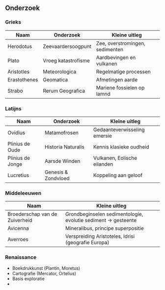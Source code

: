 ## Onderzoek
### Grieks
| Naam         | Onderzoek           | Kleine uitleg                   |
| ------------ | ------------------- | ------------------------------- |
| Herodotus    | Zeevaardersoogpunt  | Zee, overstromingen, sedimenten |
| Plato        | Vroeg katastrofisme | Aardbevingen en vulkanen        |
| Aristotles   | Meteorologica       | Regelmatige processen           |
| Erastothenes | Geomatica           | Afmetingen aarde                |
| Strabo       | Rerum Geografica    | Mariene fossielen op lamnd      |
### Latijns
| Naam             | Onderzoek           | Kleine uitleg                |
| ---------------- | ------------------- | ---------------------------- |
| Ovidius          | Matamofrosen        | Gedaanteverwisseling emersie |
| Plinius de Oude  | Historia Naturalis  | Kennis klasieke oudheid      |
| Plinius de Jonge | Aarsde Winden       | Vulkanen, Eolische eilanden  |
| Lucretius        | Genesis & Zondvloed | Koppeling aan geloof         |
### Middeleeuwen
| Naam                           | Kleine uitleg                                                  |
| ------------------------------ | -------------------------------------------------------------- |
| Broederschap van de Zuiverheid | Grondbeginselen sedimentologie, evolutie sediment -> gesteente |
| Avicenna                       | Mineralibus, principe superpositie                             |
| Averroes                       | Verspreiding Aristoteles, Idrisi (geografie Europa)            |
### Renaissance
- Boekdrukkunst (Plantin, Moretus)
- Cartografie (Mercator, Ortelius)
- Basis exploratie
- 

